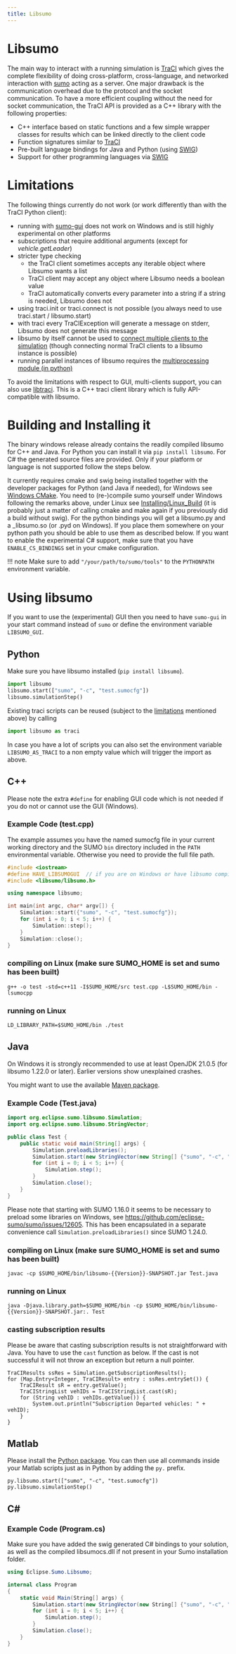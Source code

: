 ```yaml
---
title: Libsumo
---
```


# Libsumo

The main way to interact with a running simulation is
[TraCI](TraCI.md) which gives the complete flexibility of doing
cross-platform, cross-language, and networked interaction with
[sumo](sumo.md) acting as a server. One major drawback is the
communication overhead due to the protocol and the socket communication.
To have a more efficient coupling without the need for socket
communication, the TraCI API is provided as a C++ library with the
following properties:

- C++ interface based on static functions and a few simple wrapper
  classes for results which can be linked directly to the client code
- Function signatures similar to [TraCI](TraCI.md)
- Pre-built language bindings for Java and Python (using
  [SWIG](https://www.swig.org/))
- Support for other programming languages via
  [SWIG](https://www.swig.org/)

# Limitations

The following things currently do not work (or work differently than with the TraCI Python client):

- running with [sumo-gui](sumo-gui.md) does not work on Windows and is still highly experimental on other platforms
- subscriptions that require additional arguments (except for *vehicle.getLeader*)
- stricter type checking
  - the TraCI client sometimes accepts any iterable object where Libsumo wants a list
  - TraCI client may accept any object where Libsumo needs a boolean value
  - TraCI automatically converts every parameter into a string if a string is needed, Libsumo does not
- using traci.init or traci.connect is not possible (you always need to use traci.start / libsumo.start)
- with traci every TraCIException will generate a message on stderr, Libsumo does not generate this message
- libsumo by itself cannot be used to [connect multiple clients to the simulation](TraCI/Interfacing_TraCI_from_Python.md#controlling_the_same_simulation_from_multiple_clients) (though connecting normal TraCI clients to a libsumo instance is possible)
- running parallel instances of libsumo requires the [multiprocessing module (in python)](https://docs.python.org/3/library/multiprocessing.html)

To avoid the limitations with respect to GUI, multi-clients support, you can also use [libtraci](Libtraci.md). This is a C++ traci client library which is fully API-compatible with libsumo.

# Building and Installing it

The binary windows release already contains the readily compiled libsumo
for C++ and Java. For Python you can install it via `pip install libsumo`.
For C# the generated source files are provided.
Only if your platform or language is not supported follow the steps below.

It currently requires cmake and swig being installed together with the
developer packages for Python (and Java if needed), for Windows see
[Windows CMake](Installing/Windows_Build.md#manual_cmake_configuration). You
need to (re-)compile sumo yourself under Windows following the remarks
above, under Linux see [Installing/Linux_Build](Installing/Linux_Build.md)
(it is probably just a matter of calling cmake and
make again if you previously did a build without swig).
For the python bindings you will get a libsumo.py and a
_libsumo.so (or .pyd on Windows). If you place them somewhere on your
python path you should be able to use them as described below.
If you want to enable the experimental C# support, make sure that
you have `ENABLE_CS_BINDINGS` set in your cmake configuration.

!!! note
    Make sure to add `"/your/path/to/sumo/tools"` to the `PYTHONPATH` environment variable.

# Using libsumo

If you want to use the (experimental) GUI then you need to have `sumo-gui`
in your start command instead of `sumo` or define the environment variable
`LIBSUMO_GUI`.

## Python

Make sure you have libsumo installed (`pip install libsumo`).

```py
import libsumo
libsumo.start(["sumo", "-c", "test.sumocfg"])
libsumo.simulationStep()
```

Existing traci scripts can be reused (subject to the [limitations](#limitations) mentioned above) by calling

```py
import libsumo as traci
```

In case you have a lot of scripts you can also set the environment
variable `LIBSUMO_AS_TRACI` to a non empty value which will trigger the
import as above.


## C++

Please note the extra `#define` for enabling GUI code which is not needed if you do not or cannot use the GUI (Windows).

### Example Code (test.cpp)

The example assumes you have the named sumocfg file in your current working directory and the SUMO `bin` directory included
in the `PATH` environmental variable. Otherwise you need to provide the full file path.

```cpp
#include <iostream>
#define HAVE_LIBSUMOGUI  // if you are on Windows or have libsumo compiled yourself without GUI you should remove this line
#include <libsumo/libsumo.h>

using namespace libsumo;

int main(int argc, char* argv[]) {
    Simulation::start({"sumo", "-c", "test.sumocfg"});
    for (int i = 0; i < 5; i++) {
        Simulation::step();
    }
    Simulation::close();
}
```

### compiling on Linux (make sure SUMO_HOME is set and sumo has been built)

```
g++ -o test -std=c++11 -I$SUMO_HOME/src test.cpp -L$SUMO_HOME/bin -lsumocpp
```

### running on Linux

```
LD_LIBRARY_PATH=$SUMO_HOME/bin ./test
```

## Java

On Windows it is strongly recommended to use at least OpenJDK 21.0.5 (for libsumo 1.22.0 or later).
Earlier versions show unexplained crashes.

You might want to use the available [Maven package](Developer/Maven.md).

### Example Code (Test.java)

```java
import org.eclipse.sumo.libsumo.Simulation;
import org.eclipse.sumo.libsumo.StringVector;

public class Test {
    public static void main(String[] args) {
        Simulation.preloadLibraries();
        Simulation.start(new StringVector(new String[] {"sumo", "-c", "test.sumocfg"}));
        for (int i = 0; i < 5; i++) {
            Simulation.step();
        }
        Simulation.close();
    }
}
```

Please note that starting with SUMO 1.16.0 it seems to be necessary to preload some libraries
on Windows, see https://github.com/eclipse-sumo/sumo/issues/12605.
This has been encapsulated in a separate convenience call `Simulation.preloadLibraries()` since SUMO 1.24.0.

### compiling on Linux (make sure SUMO_HOME is set and sumo has been built)

```
javac -cp $SUMO_HOME/bin/libsumo-{{Version}}-SNAPSHOT.jar Test.java
```

### running on Linux

```
java -Djava.library.path=$SUMO_HOME/bin -cp $SUMO_HOME/bin/libsumo-{{Version}}-SNAPSHOT.jar:. Test
```

### casting subscription results

Please be aware that casting subscription results is not straightforward with Java.
You have to use the `cast` function as below. If the cast is not successful it will not throw an exception
but return a null pointer.

```
TraCIResults ssRes = Simulation.getSubscriptionResults();
for (Map.Entry<Integer, TraCIResult> entry : ssRes.entrySet()) {
    TraCIResult sR = entry.getValue();
    TraCIStringList vehIDs = TraCIStringList.cast(sR);
    for (String vehID : vehIDs.getValue()) {
        System.out.println("Subscription Departed vehicles: " + vehID);
    }
}
```
## Matlab

Please install the [Python package](#python). You can then use all commands inside your Matlab scripts
just as in Python by adding the `py.` prefix.

```
py.libsumo.start(["sumo", "-c", "test.sumocfg"])
py.libsumo.simulationStep()
```

## C#

### Example Code (Program.cs)
Make sure you have added the swig generated C# bindings to your solution, as well as the compiled libsumocs.dll if not present in your Sumo installation folder.

```c#
using Eclipse.Sumo.Libsumo;

internal class Program
{
    static void Main(String[] args) {
        Simulation.start(new StringVector(new String[] {"sumo", "-c", "test.sumocfg"}));
        for (int i = 0; i < 5; i++) {
            Simulation.step();
        }
        Simulation.close();
    }
}
```

